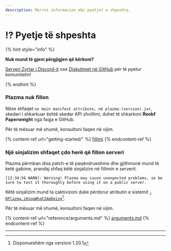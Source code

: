 ```yaml
---
description: Merrni informacion mbi pyetjet e shpeshta.
---
```


# ⁉️ Pyetje të shpeshta

{% hint style="info" %}

**Nuk mund të gjeni përgjigjen që kërkoni?**

[Serveri Zyrtar i Discord-it](https://discord.gg/MmfC52K8A8) ose [Diskutimet në GitHub](https://github.com/PlazmaMC/PlazmaBukkit/discussions) për të pyetur komunitetin!

{% endhint %}

### Plazma nuk fillon

Nëse shfaqet `no main manifest attribute, në plazma-(version).jar`,\
skedari i shkarkuar është skedar API zhvillimi, duhet të shkarkoni **Reobf Paperweight** nga faqja e GitHub.

Për të mësuar më shumë, konsultoni faqen në vijim.

{% content-ref url="getting-started/" %}
[fillimi](getting-started#id-2)
{% endcontent-ref %}

### Një sinjalizim shfaqet çdo herë që fillon serveri

Plazma përmban disa patch-e të paqëndrueshme dhe gjithmonë mund të ketë gabime, prandaj shfaq këtë sinjalizim në fillimin e serverit.

```log
[12:34:56 WARN]: Warning! Plazma may cause unexpected problems, so be sure to test it thoroughly before using it on a public server.
```

Këtë sinjalizim mund ta çaktivizoni duke përdorur atributin e sistemit [`-DPlazma.iKnowWhatIAmDoing`](#user-content-fn-1)[^1].

Për të mësuar më shumë, konsultoni faqen në vijim.

{% content-ref url="reference/arguments.md" %}
[arguments.md](reference/arguments.md#plazma.iknowwhatiamdoing)
{% endcontent-ref %}

***

[^1]: Disponueshëm nga versioni 1.20.1
